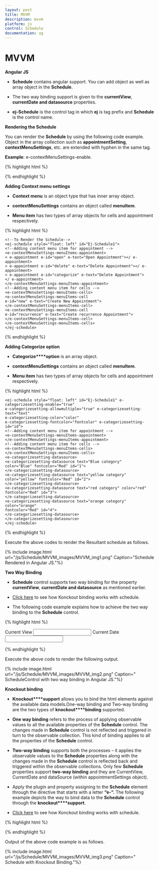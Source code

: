 ```yaml
---
layout: post
title: MVVM
description: mvvm
platform: js
control: Schedule
documentation: ug
---
```


# MVVM

**Angular JS**

* **Schedule** contains angular support. You can add object as well as array object in the **Schedule**.

* The two way binding support is given to the **currentView**, **currentDate and datasource** properties. 

* **ej-Schedule** is the control tag in which **ej** is tag prefix and **Schedule** is the control name.

**Rendering the Schedule**

You can render the **Schedule** by using the following code example. Object in the array collection such as **appointmentSetting**, **contextMenuSettings**, etc. are extended with hyphen in the same tag.

**Example**: e-contextMenuSettings-enable.



{% highlight html %}

<!--To Render the Schedule-->
<!doctype html>
<html ng-app="syncApp">
<head>
    <!--Refer the necessary script here-->
</head>
<body ng-controller="Schedule">
    <ej-schedule style="float: left" id="Ej-Schedule1"
        e-appointmentsettings-datasource="appointments"
        e-appointmentsettings-id="Id"
        e-appointmentsettings-subject="Subject"
        e-appointmentsettings-starttime="StartTime"
        e-appointmentsettings-endtime="EndTime"
        e-appointmentsettings-description="Description"
        e-appointmentsettings-allday="AllDay"
        e-appointmentsettings-recurrence="Recurrence"
        e-appointmentsettings-recurrencerule="RecurrenceRule"
        e-width="100%" e-height="525px" e-currentview="setView"
        e-currentdate="setDate" e-contextmenusettings-enable="true">
    </ej-schedule>
</body>
</html>



{% endhighlight %}

**Adding Context menu settings**

* **Context menu** is an object type that has inner array object. 

* **contextMenuSettings** contains an object called **menuItem**.

* **Menu item** has two types of array objects for cells and appointment respectively.

{% highlight html %}

    <!--To Render the Schedule-->
    <ej-schedule style="float: left" id="Ej-Schedule1">
    <!--Adding content menu item for appointment -->
    <e-contextMenuSettings-menuItems-appointment>
    < e-appointment e-id="open" e-text="Open Appointment"></ e-appointment>
    < e-appointment e-id="delete" e-text="Delete Appointment"></ e-appointment>
    < e-appointment e-id="categorize" e-text="Delete Appointment">
    </ e-appointment>
    </e-contextMenuSettings-menuItems-appointment>
    <!--Adding content menu item for cells -->
    <e-contextMenuSettings-menuItems-cells>
    <e-contextMenuSettings-menuItems-cell
    e-id="new" e-text="Create New Appointment">
    </e-contextMenuSettings-menuItems-cell>
    <e-contextMenuSettings-menuItems-cell
    e-id="recurrence" e-text="Create recurrence Appointment">
    </e-contextMenuSettings-menuItems-cell>
    </e-contextMenuSettings-menuItems-cells>
    </ej-schedule>



{% endhighlight %}

**Adding Categorize option**

* **Categorize****option** is an array object. 

* **contextMenuSettings** contains an object called **menuItem**.

* **Menu item** has two types of array objects for cells and appointment respectively.

{% highlight html %}

<!--To Render the Schedule-->

    <ej-schedule style="float: left" id="Ej-Schedule1" e-categorizesetting-enable="true"
    e-categorizesetting-allowmultiple="true" e-categorizesetting-text="text"
    e-categorizesetting-color="color"
    e-categorizesetting-fontcolor="fontcolor" e-categorizesetting-id="id">
    <!--Adding content menu item for appointment -->
    <e-contextMenuSettings-menuItems-appointment>
    </e-contextMenuSettings-menuItems-appointment>
    <!--Adding content menu item for cells -->
    <e-contextMenuSettings-menuItems-cells>
    </e-contextMenuSettings-menuItems-cells>
    <e-categorizesetting-datasource>
    <e-categorizesetting-datasource text="Blue category"
    color="Blue" fontcolor="Red" id="1">
    </e-categorizesetting-datasource>
    <e-categorizesetting-datasource text="yellow category"
    color="yellow" fontcolor="Red" id="2">
    </e-categorizesetting-datasource>
    <e-categorizesetting-datasource text="red category" color="red"
    fontcolor="Red" id="3">
    </e-categorizesetting-datasource>
    <e-categorizesetting-datasource text="orange category" color="orange"
    fontcolor="Red" id="4">
    </e-categorizesetting-datasource>
    </e-categorizesetting-datasource>
    </ej-schedule>

{% endhighlight %}



Execute the above codes to render the Resultant schedule as follows.

{% include image.html url="/js/Schedule/MVVM_images/MVVM_img1.png" Caption="Schedule Rendered in Angular JS."%}


**Two Way Binding** 

* **Schedule** control supports two way binding for the property **currentView**, **currentDate and datasource** as mentioned earlier. 

* [Click here](http://js.syncfusion.com/demos/web/) to see how Konckout binding works with schedule.

* The following code example explains how to achieve the two way binding to the **Schedule** control.

{% highlight html %}

<!DOCTYPE html>
<html ng-app="syncApp" xmlns="http://www.w3.org/1999/xhtml">
<head>
    <meta name="viewport" charset="utf-8" content="width=device-width, initial-scale=1.0" />
    <!—Refer the necessary script here-->
</head>
<body ng-controller="ScheduleCtrl" style="width: 50%">
    Current View
    <input id="ddlView" ej-dropdownlist e-datasource="dataList" e-value="drpvalue" e-width="107px" />
    Current Date
    <input id="datepick1" ej-datepicker e-value="setDate" e-width="107px" />
    <ej-schedule style="float: left" width="400" id="Ej-Schedule1"
        e-appointmentsettings-datasource="appointments"
        e-appointmentsettings-id="Id" e-appointmentsettings-subject="Subject"
        e-appointmentsettings-starttime="StartTime"
        e-appointmentsettings-endtime="EndTime"
        e-appointmentsettings-description="Description"
        e-appointmentsettings-allday="AllDay"
        e-appointmentsettings-recurrence="Recurrence"
        e-appointmentsettings-recurrencerule="RecurrenceRule"
        e-width="100%" e-height="525px" e-currentview="setView"
        e-currentdate="setDate" e-contextmenusettings-enable="true"
        e-categorizesetting-enable="true" e-categorizesetting-allowmultiple="true"
        e-categorizesetting-text="text" e-categorizesetting-color="color"
        e-categorizesetting-fontcolor="fontcolor" e-categorizesetting-id="id">
<e-categorizesetting-datasource>
<e-categorizesetting-datasource text="Blue category" color="Blue" fontcolor="Red" id="1"></e-categorizesetting-datasource>
<e-categorizesetting-datasource text="yellow category" color="yellow" fontcolor="Red" id="2"></e-categorizesetting-datasource>
<e-categorizesetting-datasource text="red category" color="red" fontcolor="Red" id="3"></e-categorizesetting-datasource>
<e-categorizesetting-datasource text="orange category" color="orange" fontcolor="Red" id="4"></e-categorizesetting-datasource>
</e-categorizesetting-datasource>
<e-contextMenuSettings-menuItems-appointment>
<appointment e-id="open" e-text="Open Appointment"></appointment>
<appointment e-id="delete" e-text="Delete Appointment"></appointment>
</e-contextMenuSettings-menuItems-appointment>
<e-contextMenuSettings-menuItems-cells>
<e-contextMenuSettings-menuItems-cell
e-id="new" e-text="Create New Appointment">
</e-contextMenuSettings-menuItems-cell>
<e-contextMenuSettings-menuItems-cell
e-id="recurrence" e-text="Create recurrence Appointment">
</e-contextMenuSettings-menuItems-cell>
<e-contextMenuSettings-menuItems-cell
e-id="today" e-text="Today">
</e-contextMenuSettings-menuItems-cell>
<e-contextMenuSettings-menuItems-cell
e-id="gotodate" -text="Go to date">
</e-contextMenuSettings-menuItems-cell>
</e-contextMenuSettings-menuItems-cells>
</ej-schedule>
    <script>
        <!--binding the value to the scope variables in application controller-->
    angular.module('syncApp', ['ejangular'])
    .controller('ScheduleCtrl', function ($scope) {
        $scope.appointments = window.Localization;
        $scope.setView = "week";
        $scope.setDate = new Date();
    });
    $("#sampleProperties").ejPropertiesPanel();
    </script>
</body>
</html>


{% endhighlight %}



Execute the above code to render the following output.

{% include image.html url="/js/Schedule/MVVM_images/MVVM_img2.png" Caption=" ScheduleControl with two way binding in Angular JS."%}


**Knockout binding**

* **Knockout****support** allows you to bind the html elements against the available data models.One-way binding and Two-way binding are the two types of **knockout****binding** supported.

* **One way binding** refers to the process of applying observable values to all the available properties of the **Schedule** control. The changes made in **Schedule** control is not reflected and triggered in turn to the observable collection. This kind of binding applies to all the properties of the **Schedule** control.

* **Two-way binding** supports both the processes – it applies the observable values to the **Schedule** properties along with the changes made in the **Schedule** control is reflected back and triggered within the observable collections. Only few **Schedule** properties support **two-way binding** and they are CurrentView, CurrentDate and dataSource (within appointmentSettings object).

* Apply the plugin and property assigning to the **Schedule** element through the directive that starts with a letter **“e-“.** The following example depicts the way to bind data to the **Schedule** control through the **knockout****support**.

* [Click here](http://js.syncfusion.com/demos/web/) to see how Konckout binding works with schedule.

{% highlight html %}

<!DOCTYPE html>
<html xmlns="http://www.w3.org/1999/xhtml">
<head>
    <title>Essential JavaScript for Knockout</title>
</head>
<body>
    <div id="Div1"
        data-bind="ejSchedule: {
width: '100%',
appointmentSettings: {
dataSource: appointments,
id: 'Id', subject: 'Subject', location: 'Location',
description: 'Description', startTime: 'StartTime',
endTime: 'EndTime', allDay: 'AllDay', recurrence: 'Recurrence',
recurrenceRule: 'RecurrenceRule' },
currentView: view, currentDate: date }">
    </div>
    <script type="text/javascript">
        $(function () {
            window.viewModel = {
                appointments: ko.observable(window.API),
                view: ko.observable("week"),
                date: ko.observable(new Date())
            };
            $(function () {
                ko.applyBindings(viewModel);
            });
        });
    </script>
</body>
</html>


{% endhighlight %}



Output of the above code example is as follows.

{% include image.html url="/js/Schedule/MVVM_images/MVVM_img3.png" Caption=" Schedule with Knockout Binding."%}

